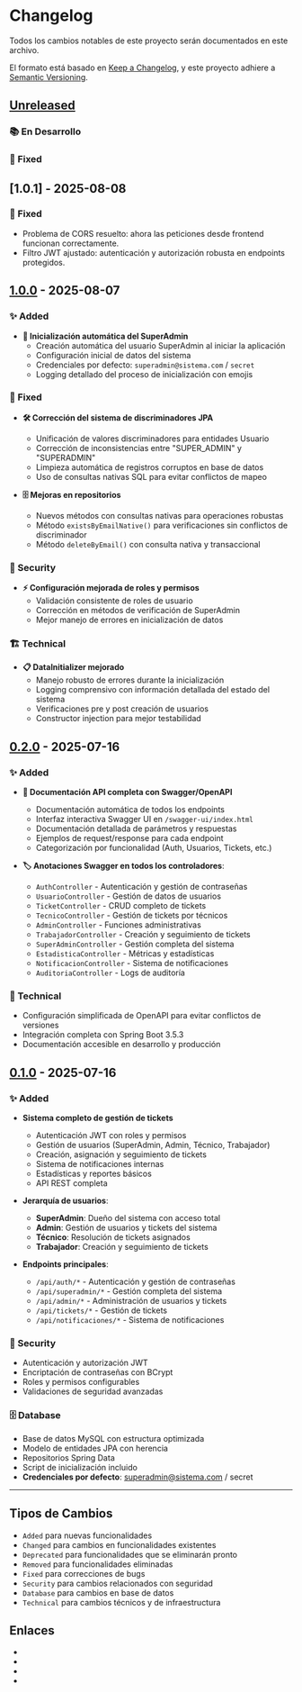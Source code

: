 # Changelog

Todos los cambios notables de este proyecto serán documentados en este archivo.

El formato está basado en [Keep a Changelog](https://keepachangelog.com/en/1.0.0/),
y este proyecto adhiere a [Semantic Versioning](https://semver.org/spec/v2.0.0.html).

## [Unreleased]

### 📚 En Desarrollo

### 🐞 Fixed

## [1.0.1] - 2025-08-08

### 🐞 Fixed

- Problema de CORS resuelto: ahora las peticiones desde frontend funcionan correctamente.
- Filtro JWT ajustado: autenticación y autorización robusta en endpoints protegidos.

## [1.0.0] - 2025-08-07

### ✨ Added

- **🚀 Inicialización automática del SuperAdmin**
  - Creación automática del usuario SuperAdmin al iniciar la aplicación
  - Configuración inicial de datos del sistema
  - Credenciales por defecto: `superadmin@sistema.com` / `secret`
  - Logging detallado del proceso de inicialización con emojis

### 🔧 Fixed

- **🛠️ Corrección del sistema de discriminadores JPA**

  - Unificación de valores discriminadores para entidades Usuario
  - Corrección de inconsistencias entre "SUPER_ADMIN" y "SUPERADMIN"
  - Limpieza automática de registros corruptos en base de datos
  - Uso de consultas nativas SQL para evitar conflictos de mapeo

- **🗄️ Mejoras en repositorios**
  - Nuevos métodos con consultas nativas para operaciones robustas
  - Método `existsByEmailNative()` para verificaciones sin conflictos de discriminador
  - Método `deleteByEmail()` con consulta nativa y transaccional

### 🔐 Security

- **⚡ Configuración mejorada de roles y permisos**
  - Validación consistente de roles de usuario
  - Corrección en métodos de verificación de SuperAdmin
  - Mejor manejo de errores en inicialización de datos

### 🏗️ Technical

- **📋 DataInitializer mejorado**
  - Manejo robusto de errores durante la inicialización
  - Logging comprensivo con información detallada del estado del sistema
  - Verificaciones pre y post creación de usuarios
  - Constructor injection para mejor testabilidad

## [0.2.0] - 2025-07-16

### ✨ Added

- **📖 Documentación API completa con Swagger/OpenAPI**

  - Documentación automática de todos los endpoints
  - Interfaz interactiva Swagger UI en `/swagger-ui/index.html`
  - Documentación detallada de parámetros y respuestas
  - Ejemplos de request/response para cada endpoint
  - Categorización por funcionalidad (Auth, Usuarios, Tickets, etc.)

- **🏷️ Anotaciones Swagger en todos los controladores**:
  - `AuthController` - Autenticación y gestión de contraseñas
  - `UsuarioController` - Gestión de datos de usuarios
  - `TicketController` - CRUD completo de tickets
  - `TecnicoController` - Gestión de tickets por técnicos
  - `AdminController` - Funciones administrativas
  - `TrabajadorController` - Creación y seguimiento de tickets
  - `SuperAdminController` - Gestión completa del sistema
  - `EstadisticaController` - Métricas y estadísticas
  - `NotificacionController` - Sistema de notificaciones
  - `AuditoriaController` - Logs de auditoría

### 🔧 Technical

- Configuración simplificada de OpenAPI para evitar conflictos de versiones
- Integración completa con Spring Boot 3.5.3
- Documentación accesible en desarrollo y producción

## [0.1.0] - 2025-07-16

### ✨ Added

- **Sistema completo de gestión de tickets**

  - Autenticación JWT con roles y permisos
  - Gestión de usuarios (SuperAdmin, Admin, Técnico, Trabajador)
  - Creación, asignación y seguimiento de tickets
  - Sistema de notificaciones internas
  - Estadísticas y reportes básicos
  - API REST completa

- **Jerarquía de usuarios**:

  - **SuperAdmin**: Dueño del sistema con acceso total
  - **Admin**: Gestión de usuarios y tickets del sistema
  - **Técnico**: Resolución de tickets asignados
  - **Trabajador**: Creación y seguimiento de tickets

- **Endpoints principales**:
  - `/api/auth/*` - Autenticación y gestión de contraseñas
  - `/api/superadmin/*` - Gestión completa del sistema
  - `/api/admin/*` - Administración de usuarios y tickets
  - `/api/tickets/*` - Gestión de tickets
  - `/api/notificaciones/*` - Sistema de notificaciones

### 🔐 Security

- Autenticación y autorización JWT
- Encriptación de contraseñas con BCrypt
- Roles y permisos configurables
- Validaciones de seguridad avanzadas

### 🗄️ Database

- Base de datos MySQL con estructura optimizada
- Modelo de entidades JPA con herencia
- Repositorios Spring Data
- Script de inicialización incluido
- **Credenciales por defecto**: superadmin@sistema.com / secret

---

## Tipos de Cambios

- `Added` para nuevas funcionalidades
- `Changed` para cambios en funcionalidades existentes
- `Deprecated` para funcionalidades que se eliminarán pronto
- `Removed` para funcionalidades eliminadas
- `Fixed` para correcciones de bugs
- `Security` para cambios relacionados con seguridad
- `Database` para cambios en base de datos
- `Technical` para cambios técnicos y de infraestructura

## Enlaces

- [Unreleased]: https://github.com/Akc9912/apiTickets/compare/v1.0.0...HEAD
- [1.0.0]: https://github.com/Akc9912/apiTickets/compare/v0.2.0...v1.0.0
- [0.2.0]: https://github.com/Akc9912/apiTickets/compare/v0.1.0...v0.2.0
- [0.1.0]: https://github.com/Akc9912/apiTickets/releases/tag/v0.1.0
